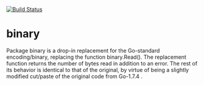 [![Build Status](https://travis-ci.org/sayotte/binary.svg?branch=master)](https://travis-ci.org/sayotte/binary)

# binary
Package binary is a drop-in replacement for the Go-standard encoding/binary, replacing the function binary.Read(). The replacement function returns the number of bytes read in addition to an error. The rest of its behavior is identical to that of the original, by virtue of being a slightly modified cut/paste of the original code from Go-1.7.4 .
